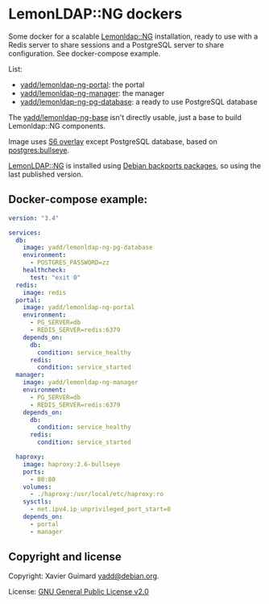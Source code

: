 # LemonLDAP::NG dockers

Some docker for a scalable [Lemonldap::NG](https://lemonldap-ng.org)
installation, ready to use with a Redis server to share sessions and a
PostgreSQL server to share configuration. See docker-compose example.

List:
 - [yadd/lemonldap-ng-portal](./portal): the portal
 - [yadd/lemonldap-ng-manager](./manager): the manager
 - [yadd/lemonldap-ng-pg-database](./pg): a ready to use PostgreSQL database

The [yadd/lemonldap-ng-base](./base) isn't directly usable, just a base
to build Lemonldap::NG components.

Image uses [S6 overlay](https://github.com/just-containers/s6-overlay) except
PostgreSQL database, based on [postgres:bullseye](https://hub.docker.com/_/postgres).

[LemonLDAP::NG](https://lemonldap-ng.org) is installed using
[Debian backports packages](https://backports.debian.org/), so using the
last published version.

## Docker-compose example:

```yaml
version: "3.4"

services:
  db:
    image: yadd/lemonldap-ng-pg-database
    environment:
      - POSTGRES_PASSWORD=zz
    healthcheck:
      test: "exit 0"
  redis:
    image: redis
  portal:
    image: yadd/lemonldap-ng-portal
    environment:
      - PG_SERVER=db
      - REDIS_SERVER=redis:6379
    depends_on:
      db:
        condition: service_healthy
      redis:
        condition: service_started
  manager:
    image: yadd/lemonldap-ng-manager
    environment:
      - PG_SERVER=db
      - REDIS_SERVER=redis:6379
    depends_on:
      db:
        condition: service_healthy
      redis:
        condition: service_started

  haproxy:
    image: haproxy:2.6-bullseye
    ports:
      - 80:80
    volumes:
      - ./haproxy:/usr/local/etc/haproxy:ro
    sysctls:
      - net.ipv4.ip_unprivileged_port_start=0
    depends_on:
      - portal
      - manager
```

## Copyright and license

Copyright: Xavier Guimard <yadd@debian.org>.

License: [GNU General Public License v2.0](./LICENSE)
